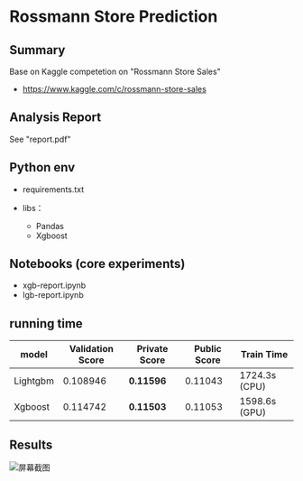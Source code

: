 # Rossmann Store Prediction

## Summary

Base on Kaggle competetion on "Rossmann Store Sales"
- https://www.kaggle.com/c/rossmann-store-sales


## Analysis Report

See "report.pdf"

## Python env

- requirements.txt

- libs：
  - Pandas
  - Xgboost


## Notebooks (core experiments)

- xgb-report.ipynb
- lgb-report.ipynb


## running time

| model    | Validation Score | Private Score | Public Score | Train Time          |
| -------- | ---------------- | ------------- | ------------ | ------------------- |
| Lightgbm | 0.108946         | **0.11596**   | 0.11043      | 1724.3s (CPU)       |
| Xgboost  | 0.114742         | **0.11503**   | 0.11053      | 1598.6s (GPU)       |

## Results

![屏幕截图](screenshot.png)
